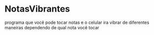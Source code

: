 # NotasVibrantes
programa que você pode tocar notas e o celular ira vibrar de diferentes maneiras dependendo de qual nota você tocar 
